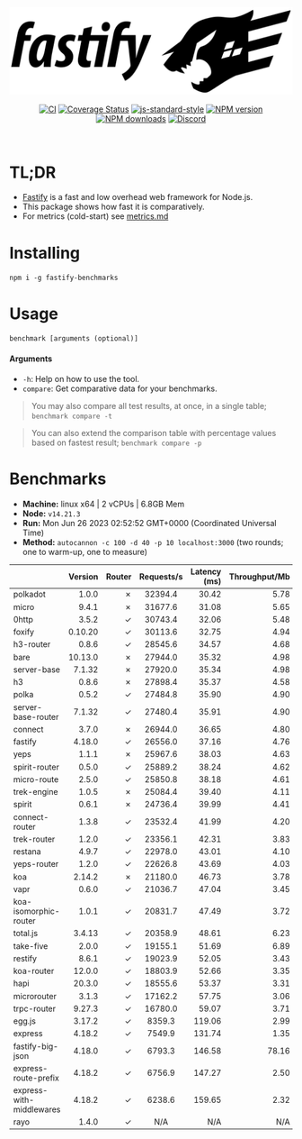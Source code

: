 <div align="center">
  <img src="https://github.com/fastify/graphics/raw/HEAD/fastify-landscape-outlined.svg" width="650" height="auto"/>
</div>

<div align="center">

[![CI](https://github.com/fastify/fastify/workflows/ci/badge.svg)](https://github.com/fastify/fastify/actions/workflows/ci.yml)
[![Coverage Status](https://coveralls.io/repos/github/fastify/fastify/badge.svg?branch=master)](https://coveralls.io/github/fastify/fastify?branch=master)
[![js-standard-style](https://img.shields.io/badge/code%20style-standard-brightgreen.svg?style=flat)](http://standardjs.com/)
[![NPM version](https://img.shields.io/npm/v/fastify.svg?style=flat)](https://www.npmjs.com/package/fastify)
[![NPM downloads](https://img.shields.io/npm/dm/fastify.svg?style=flat)](https://www.npmjs.com/package/fastify) [![Discord](https://img.shields.io/discord/725613461949906985)](https://discord.gg/fastify)

</div>
<br />

# TL;DR

* [Fastify](https://github.com/fastify/fastify) is a fast and low overhead web framework for Node.js.
* This package shows how fast it is comparatively.
* For metrics (cold-start) see [metrics.md](./METRICS.md)

# Installing

```
npm i -g fastify-benchmarks
```

# Usage

```
benchmark [arguments (optional)]
```

#### Arguments

* `-h`: Help on how to use the tool.
* `compare`: Get comparative data for your benchmarks.

> You may also compare all test results, at once, in a single table; `benchmark compare -t`

> You can also extend the comparison table with percentage values based on fastest result; `benchmark compare -p`
# Benchmarks

* __Machine:__ linux x64 | 2 vCPUs | 6.8GB Mem
* __Node:__ `v14.21.3`
* __Run:__ Mon Jun 26 2023 02:52:52 GMT+0000 (Coordinated Universal Time)
* __Method:__ `autocannon -c 100 -d 40 -p 10 localhost:3000` (two rounds; one to warm-up, one to measure)

|                          | Version | Router | Requests/s | Latency (ms) | Throughput/Mb |
| :--                      | --:     | --:    | :-:        | --:          | --:           |
| polkadot                 | 1.0.0   | ✗      | 32394.4    | 30.42        | 5.78          |
| micro                    | 9.4.1   | ✗      | 31677.6    | 31.08        | 5.65          |
| 0http                    | 3.5.2   | ✓      | 30743.4    | 32.06        | 5.48          |
| foxify                   | 0.10.20 | ✓      | 30113.6    | 32.75        | 4.94          |
| h3-router                | 0.8.6   | ✓      | 28545.6    | 34.57        | 4.68          |
| bare                     | 10.13.0 | ✗      | 27944.0    | 35.32        | 4.98          |
| server-base              | 7.1.32  | ✗      | 27920.0    | 35.34        | 4.98          |
| h3                       | 0.8.6   | ✗      | 27898.4    | 35.37        | 4.58          |
| polka                    | 0.5.2   | ✓      | 27484.8    | 35.90        | 4.90          |
| server-base-router       | 7.1.32  | ✓      | 27480.4    | 35.91        | 4.90          |
| connect                  | 3.7.0   | ✗      | 26944.0    | 36.65        | 4.80          |
| fastify                  | 4.18.0  | ✓      | 26556.0    | 37.16        | 4.76          |
| yeps                     | 1.1.1   | ✗      | 25967.6    | 38.03        | 4.63          |
| spirit-router            | 0.5.0   | ✓      | 25889.2    | 38.24        | 4.62          |
| micro-route              | 2.5.0   | ✓      | 25850.8    | 38.18        | 4.61          |
| trek-engine              | 1.0.5   | ✗      | 25084.4    | 39.40        | 4.11          |
| spirit                   | 0.6.1   | ✗      | 24736.4    | 39.99        | 4.41          |
| connect-router           | 1.3.8   | ✓      | 23532.4    | 41.99        | 4.20          |
| trek-router              | 1.2.0   | ✓      | 23356.1    | 42.31        | 3.83          |
| restana                  | 4.9.7   | ✓      | 22978.0    | 43.01        | 4.10          |
| yeps-router              | 1.2.0   | ✓      | 22626.8    | 43.69        | 4.03          |
| koa                      | 2.14.2  | ✗      | 21180.0    | 46.73        | 3.78          |
| vapr                     | 0.6.0   | ✓      | 21036.7    | 47.04        | 3.45          |
| koa-isomorphic-router    | 1.0.1   | ✓      | 20831.7    | 47.49        | 3.72          |
| total.js                 | 3.4.13  | ✓      | 20358.9    | 48.61        | 6.23          |
| take-five                | 2.0.0   | ✓      | 19155.1    | 51.69        | 6.89          |
| restify                  | 8.6.1   | ✓      | 19023.9    | 52.05        | 3.43          |
| koa-router               | 12.0.0  | ✓      | 18803.9    | 52.66        | 3.35          |
| hapi                     | 20.3.0  | ✓      | 18555.6    | 53.37        | 3.31          |
| microrouter              | 3.1.3   | ✓      | 17162.2    | 57.75        | 3.06          |
| trpc-router              | 9.27.3  | ✓      | 16780.0    | 59.07        | 3.71          |
| egg.js                   | 3.17.2  | ✓      | 8359.3     | 119.06       | 2.99          |
| express                  | 4.18.2  | ✓      | 7549.9     | 131.74       | 1.35          |
| fastify-big-json         | 4.18.0  | ✓      | 6793.3     | 146.58       | 78.16         |
| express-route-prefix     | 4.18.2  | ✓      | 6756.9     | 147.27       | 2.50          |
| express-with-middlewares | 4.18.2  | ✓      | 6238.6     | 159.65       | 2.32          |
| rayo                     | 1.4.0   | ✓      | N/A        | N/A          | N/A           |
